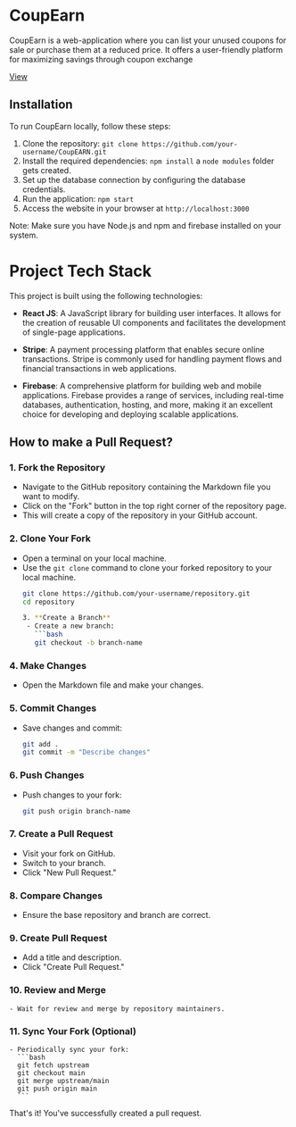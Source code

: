 # CoupEarn
CoupEarn is a web-application where you can list your unused coupons for sale or purchase them at a reduced price. It offers a user-friendly platform for maximizing savings through coupon exchange

[View](https://coup-earn.netlify.app/)


## Installation
To run CoupEarn locally, follow these steps:

1. Clone the repository: `git clone https://github.com/your-username/CoupEARN.git`
2. Install the required dependencies: `npm install` a `node modules` folder gets created.
3. Set up the database connection by configuring the database credentials.
4. Run the application: `npm start`
5. Access the website in your browser at `http://localhost:3000`

Note: Make sure you have Node.js and npm and firebase installed on your system.

# Project Tech Stack

This project is built using the following technologies:

- **React JS**: A JavaScript library for building user interfaces. It allows for the creation of reusable UI components and facilitates the development of single-page applications.

- **Stripe**: A payment processing platform that enables secure online transactions. Stripe is commonly used for handling payment flows and financial transactions in web applications.

- **Firebase**: A comprehensive platform for building web and mobile applications. Firebase provides a range of services, including real-time databases, authentication, hosting, and more, making it an excellent choice for developing and deploying scalable applications.

## How to make a Pull Request?

### 1. Fork the Repository

- Navigate to the GitHub repository containing the Markdown file you want to modify.
- Click on the "Fork" button in the top right corner of the repository page.
- This will create a copy of the repository in your GitHub account.

### 2. Clone Your Fork

- Open a terminal on your local machine.
- Use the `git clone` command to clone your forked repository to your local machine.
  ```bash
  git clone https://github.com/your-username/repository.git
  cd repository

  3. **Create a Branch**
   - Create a new branch:
     ```bash
     git checkout -b branch-name
     ```

### 4. Make Changes
   - Open the Markdown file and make your changes.

### 5. Commit Changes
   - Save changes and commit:
     ```bash
     git add .
     git commit -m "Describe changes"
     ```

### 6. **Push Changes**
   - Push changes to your fork:
     ```bash
     git push origin branch-name
     ```

### 7. **Create a Pull Request**
   - Visit your fork on GitHub.
   - Switch to your branch.
   - Click "New Pull Request."

### 8. **Compare Changes**
   - Ensure the base repository and branch are correct.

### 9. **Create Pull Request**
   - Add a title and description.
   - Click "Create Pull Request."

### 10. **Review and Merge**
    - Wait for review and merge by repository maintainers.

### 11. **Sync Your Fork (Optional)**
    - Periodically sync your fork:
      ```bash
      git fetch upstream
      git checkout main
      git merge upstream/main
      git push origin main
      ```
That's it! You've successfully created a pull request.


  

